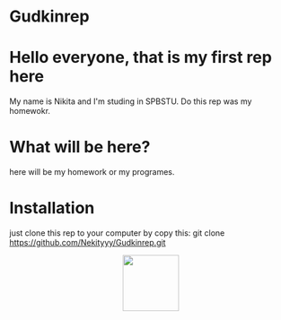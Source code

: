 # Gudkinrep
# Hello everyone, that is my first rep here
My name is Nikita and I'm studing in SPBSTU. 
Do this rep was my homewokr.
# What will be here?
here will be my homework or my programes.
# Installation
just clone this rep to your computer by copy this:
git clone https://github.com/Nekityyy/Gudkinrep.git
<div id="header" align="center">
  <img src="https://media.giphy.com/media/vLlpbDafjgHystuJ0a/giphy.gif" width="100"/>
</div>
